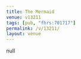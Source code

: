 ```yaml
---
title: The Mermaid
venue: v13211
tags: [pub, "fhrs:701717"]
permalink: /v/13211/
layout: venue
---
```

null